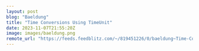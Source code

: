```yaml
---
layout: post
blog: "Baeldung"
title: "Time Conversions Using TimeUnit"
date: 2023-11-07T21:55:20Z
image: images/baeldung.png
remote_url: "https://feeds.feedblitz.com/~/819451226/0/baeldung~Time-Conversions-Using-TimeUnit"
---
```

